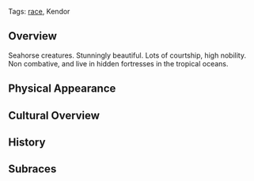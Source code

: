 Tags: [race](Races), Kendor

## Overview

Seahorse creatures. Stunningly beautiful. Lots of courtship, high nobility. Non combative, and live in hidden fortresses in the tropical oceans.

## Physical Appearance



## Cultural Overview



## History



## Subraces


